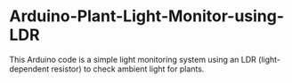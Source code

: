# Arduino-Plant-Light-Monitor-using-LDR
This Arduino code is a simple light monitoring system using an LDR (light-dependent resistor) to check ambient light for plants.

